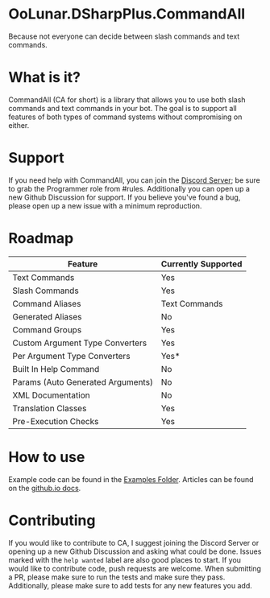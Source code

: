 # OoLunar.DSharpPlus.CommandAll
Because not everyone can decide between slash commands and text commands.

# What is it?
CommandAll (CA for short) is a library that allows you to use both slash commands and text commands in your bot. The goal is to support all features of both types of command systems without compromising on either.

# Support
If you need help with CommandAll, you can join the [Discord Server](https://discord.gg/CsV2m2jRHE); be sure to grab the Programmer role from #rules. Additionally you can open up a new Github Discussion for support. If you believe you've found a bug, please open up a new issue with a minimum reproduction.

# Roadmap
| Feature                           | Currently Supported |
| --------------------------------- | ------------------- |
| Text Commands                     | Yes                 |
| Slash Commands                    | Yes                 |
| Command Aliases                   | Text Commands       |
| Generated Aliases                 | No                  |
| Command Groups                    | Yes                 |
| Custom Argument Type Converters   | Yes                 |
| Per Argument Type Converters      | Yes*                |
| Built In Help Command             | No                  |
| Params (Auto Generated Arguments) | No                  |
| XML Documentation                 | No                  |
| Translation Classes               | Yes                 |
| Pre-Execution Checks              | Yes                 |

# How to use
Example code can be found in the [Examples Folder](./examples).
Articles can be found on the [github.io docs](https://forsaken-borders.net/DSharpPlus.CommandAll/).

# Contributing
If you would like to contribute to CA, I suggest joining the Discord Server or opening up a new Github Discussion and asking what could be done. Issues marked with the `help wanted` label are also good places to start. If you would like to contribute code, push requests are welcome. When submitting a PR, please make sure to run the tests and make sure they pass. Additionally, please make sure to add tests for any new features you add.